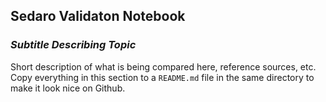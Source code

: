 ## Sedaro Validaton Notebook
### _Subtitle Describing Topic_

Short description of what is being compared here, reference sources, etc. Copy everything in this section to a `README.md` file in the same directory to make it look nice on Github.
